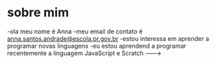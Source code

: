 # sobre mim
-ola meu nome é Anna
 -meu email de contato é anna.santos.andrade@escola.pr.gov.br
 -estou interessa em aprender a programar novas linguagens
 -eu estou aprendend a programar recentemente a linguagem JavaScript e Scratch
--->
